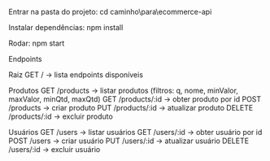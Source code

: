 Entrar na pasta do projeto:
cd caminho\para\ecommerce-api

Instalar dependências:
npm install

Rodar:
npm start


Endpoints

Raiz
GET / → lista endpoints disponíveis

Produtos
GET /products → listar produtos (filtros: q, nome, minValor, maxValor, minQtd, maxQtd)
GET /products/:id → obter produto por id
POST /products → criar produto
PUT /products/:id → atualizar produto
DELETE /products/:id → excluir produto

Usuários
GET /users → listar usuários
GET /users/:id → obter usuário por id
POST /users → criar usuário
PUT /users/:id → atualizar usuário
DELETE /users/:id → excluir usuário